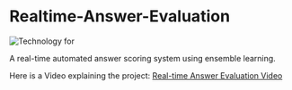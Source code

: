 # Realtime-Answer-Evaluation

![Technology for](https://img.shields.io/badge/technology%20for-education-brightgreen.svg)

A real-time automated answer scoring system using ensemble learning.

Here is a Video explaining the project: [Real-time Answer Evaluation Video](https://www.youtube.com/watch?v=jbRdNlOVU04)
